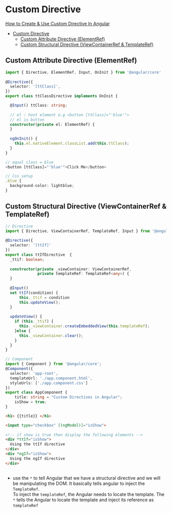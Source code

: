 # Custom Directive

[How to Create & Use Custom Directive In Angular](https://www.tektutorialshub.com/angular/custom-directive-in-angular/#creating-custom-attribute-directive)

- [Custom Directive](#custom-directive)
  - [Custom Attribute Directive (ElementRef)](#custom-attribute-directive-elementref)
  - [Custom Structural Directive (ViewContainerRef & TemplateRef)](#custom-structural-directive-viewcontainerref--templateref)

## Custom Attribute Directive (ElementRef)

```typescript
import { Directive, ElementRef, Input, OnInit } from '@angular/core'
 
@Directive({
  selector: '[ttClass]',
})
export class ttClassDirective implements OnInit {

  @Input() ttClass: string;
 
  // el : host element e.g <button [ttClass]="'blue'">
  // el is button
  constructor(private el: ElementRef) {
  }
 
  ngOnInit() {
    this.el.nativeElement.classList.add(this.ttClass);
  }
}
```

```typescript
// equal class = blue
<button [ttClass]="'blue'">Click Me</button>

// Css setup
.blue {
  background-color: lightblue;
}

```

## Custom Structural Directive (ViewContainerRef & TemplateRef)

```typescript
// Directive
import { Directive, ViewContainerRef, TemplateRef, Input } from '@angular/core';
 
@Directive({ 
  selector: '[ttIf]' 
})
export class ttIfDirective  {
  _ttif: boolean;
    
  constructor(private _viewContainer: ViewContainerRef,
              private templateRef: TemplateRef<any>) {
  }
  
  @Input()
  set ttIf(condition) {
      this._ttif = condition
      this.updateView();
  }
  
  updateView() {
    if (this._ttif) {
      this._viewContainer.createEmbeddedView(this.templateRef);
    }else {
      this._viewContainer.clear();
    }
  }
}

// Component
import { Component } from '@angular/core';
@Component({
  selector: 'app-root',
  templateUrl: './app.component.html',
  styleUrls: ['./app.component.css']
})
export class AppComponent {
    title: string = "Custom Directives in Angular";
    isShow = true;
}
```

```html
<h1> {{title}} </h1>

<input type="checkbox" [(ngModel)]="isShow">
 
<!-- if show is true then display the following elements -->
<div *ttIf="isShow">
  Using the ttIf directive
</div>
<div *ngIf="isShow">
  Using the ngIf directive
</div>
 
```
- use the `*` to tell Angular that we have a structural directive and we will be manipulating the DOM. It basically tells angular to inject the `TemplateRef`.  
To inject the `templateRef`, the Angular needs to locate the template. The `*` tells the Angular to locate the template and inject its reference as `templateRef`



